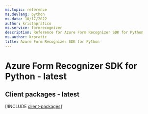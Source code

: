 ```yaml
---
ms.topic: reference
ms.devlang: python
ms.data: 10/17/2022
author: kristapratico
ms.service: formrecognizer
description: Reference for Azure Form Recognizer SDK for Python
ms.author: krpratic
title: Azure Form Recognizer SDK for Python
---
```

# Azure Form Recognizer SDK for Python - latest

## Client packages - latest
[!INCLUDE [client-packages](form-recognizer-client-index.md)]
